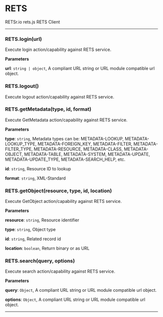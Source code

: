 # RETS

RETSr.io rets.js RETS Client



* * *

### RETS.login(url) 

Execute login action/capability against RETS service.

**Parameters**

**url**: `string | object`, A compliant URL string or URL module compatible url object.



### RETS.logout() 

Execute logout action/capability against RETS service.



### RETS.getMetadata(type, id, format) 

Execute GetMetadata action/capability against RETS service.

**Parameters**

**type**: `string`, Metadata types can be:
                        METADATA-LOOKUP, METADATA-LOOKUP_TYPE, METADATA-FOREIGN_KEY, METADATA-FILTER, 
                        METADATA-FILTER_TYPE, METADATA-RESOURCE, METADATA-CLASS, METADATA-OBJECT, 
                        METADATA-TABLE, METADATA-SYSTEM, METADATA-UPDATE, METADATA-UPDATE_TYPE, 
                        METADATA-SEARCH_HELP, etc.

**id**: `string`, Resource ID to lookup

**format**: `string`, XML-Standard



### RETS.getObject(resource, type, id, location) 

Execute GetObject action/capability against RETS service.

**Parameters**

**resource**: `string`, Resource identifier

**type**: `string`, Object type

**id**: `string`, Related record id

**location**: `boolean`, Return binary or as URL



### RETS.search(query, options) 

Execute search action/capability against RETS service.

**Parameters**

**query**: `Object`, A compliant URL string or URL module compatible url object.

**options**: `Object`, A compliant URL string or URL module compatible url object.




* * *










